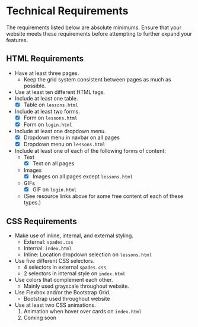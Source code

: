 # Technical Requirements

The requirements listed below are absolute minimums. Ensure that your website meets these requirements before attempting to further expand your features.

## HTML Requirements
* Have at least three pages. 
  * Keep the grid system consistent between pages as much as possible.
* Use at least ten different HTML tags.
* Include at least one table.
  - [x] Table on `lessons.html`
* Include at least two forms.
  - [x] Form on `lessons.html`
  - [x] Form on `login.html`
* Include at least one dropdown menu.
  - [x] Dropdown menu in navbar on all pages
  - [x] Dropdown menu on `lessons.html`
* Include at least one of each of the following forms of content:
  * Text
    - [x] Text on all pages
  * Images
    - [x] Images on all pages except `lessons.html`
  * GIFs
    - [x] GIF on `login.html`
  * (See resource links above for some free content of each of these types.)

## CSS Requirements
* Make use of inline, internal, and external styling.
  * External: `spades.css`
  * Internal: `index.html`
  * Inline: Location dropdown selection on `lessons.html`
* Use five different CSS selectors.
  * 4 selectors in external `spades.css`
  * 2 selectors in internal style on `index.html`
* Use colors that complement each other.
  * Mainly used grayscale throughout website.
* Use Flexbox and/or the Bootstrap Grid.
  * Bootstrap used throughout website
* Use at least two CSS animations.
  1. Animation when hover over cards on `index.html`
  2. Coming soon